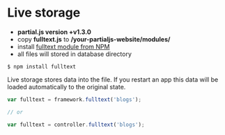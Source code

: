 # Live storage

- __partial.js version +v1.3.0__
- copy **fulltext.js** to __/your-partialjs-website/modules/__
- install [fulltext module from NPM](https://github.com/petersirka/node-fulltext)
- all files will stored in database directory

```
$ npm install fulltext
```

Live storage stores data into the file. If you restart an app this data will be loaded automatically to the original state.

```js
var fulltext = framework.fulltext('blogs');

// or

var fulltext = controller.fulltext('blogs');
```